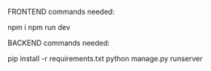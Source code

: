 FRONTEND commands needed:

npm i
npm run dev

BACKEND commands needed:

pip install -r requirements.txt
python manage.py runserver
